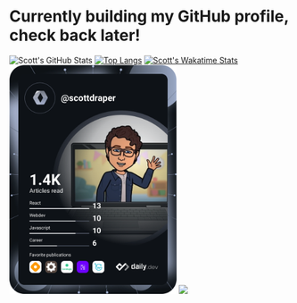 <!--
**scottdraper8/scottdraper8** is a ✨ _special_ ✨ repository because its `README.md` (this file) appears on your GitHub profile.

Here are some ideas to get you started:

- 🔭 I’m currently working on ...
- 🌱 I’m currently learning ...
- 👯 I’m looking to collaborate on ...
- 🤔 I’m looking for help with ...
- 💬 Ask me about ...
- 📫 How to reach me: ...
- 😄 Pronouns: ...
- ⚡ Fun fact: ...
-->

# Currently building my GitHub profile, check back later!
![Scott's GitHub Stats](https://github-readme-stats.vercel.app/api?username=scottdraper8&count_private=true&show_icons=true&hide_border=true&theme=cobalt)
[![Top Langs](https://github-readme-stats.vercel.app/api/top-langs/?username=scottdraper8&count_private=true&hide_border=true&layout=compact&theme=cobalt)](https://github.com/scottdraper8/github-readme-stats)
[![Scott's Wakatime Stats](https://github-readme-stats.vercel.app/api/wakatime?username=scottdraper8)](https://github.com/scottdraper8/github-readme-stats)
<img src="https://github.com/scottdraper8/scottdraper8/blob/main/devcard.svg" width="300" alt="daily.dev card"/>
<img src="https://stackoverflow-card.vercel.app/?userID=353337&theme=stackoverflow-dark"/>
